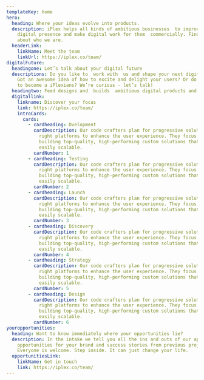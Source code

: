 ```yaml
---
templateKey: home
hero:
  heading: Where your ideas evolve into products.
  description: iPlex helps all kinds of ambitious businesses  to improve their
    digital presence and make digital work for them  commercially. Find out more
    about who we are.
  headerLink:
    linkName: Meet the team
    linkUrl: https://iplex.co/team/
digitalFuture:
  headingone: Let’s talk about your digital future
  descriptions: Do you like to  work with  us and shape your next digital product?
    Got an awesome idea of how to excite and delight your users? Or do you want
    to become a iPlexians? We’re curious - let’s talk!
  headingtwo: Feed designs and  builds  ambitious digital products and brands
  digitallink:
    linkname: Discover your focus
    link: https://iplex.co/team/
    introCards:
      cards:
        - cardheading: Dvelopment
          cardDescription: Our code crafters plan for progressive solutions placed on the
            right platforms to enhance the user experience. They focus on
            building top-quality, high-performing custom solutions that are
            easily scalable.
          cardNumber: 1
        - cardheading: Testing
          cardDescription: Our code crafters plan for progressive solutions placed on the
            right platforms to enhance the user experience. They focus on
            building top-quality, high-performing custom solutions that are
            easily scalable.
          cardNumber: 2
        - cardheading: Launch
          cardDescription: Our code crafters plan for progressive solutions placed on the
            right platforms to enhance the user experience. They focus on
            building top-quality, high-performing custom solutions that are
            easily scalable.
          cardNumber: 3
        - cardheading: Discovery
          cardDescription: Our code crafters plan for progressive solutions placed on the
            right platforms to enhance the user experience. They focus on
            building top-quality, high-performing custom solutions that are
            easily scalable.
          cardNumber: 4
        - cardheading: Strategy
          cardDescription: Our code crafters plan for progressive solutions placed on the
            right platforms to enhance the user experience. They focus on
            building top-quality, high-performing custom solutions that are
            easily scalable.
          cardNumber: 5
        - cardheading: Design
          cardDescription: Our code crafters plan for progressive solutions placed on the
            right platforms to enhance the user experience. They focus on
            building top-quality, high-performing custom solutions that are
            easily scalable.
          cardNumber: 6
youropportunities:
  heading: Want to know immediately where your opportunities lie?
  description: In the intake we tell you all the ins and outs of our approach,
    opportunities for your brand and success stories from previous projects.
    Everyone is welcome. Step inside. It can just change your life.
  opportunitiesLink:
    linkName: Get in touch
    link: https://iplex.co/team/
---
```

